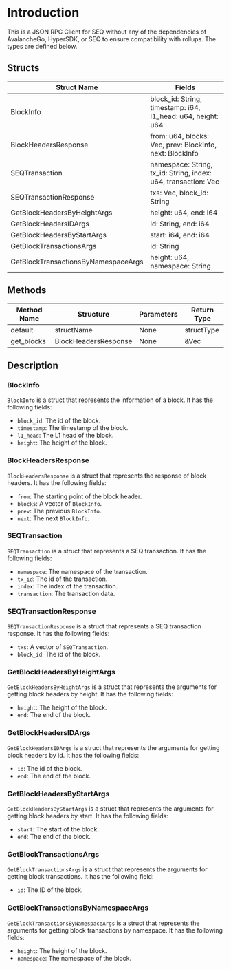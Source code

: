 # Introduction

This is a JSON RPC Client for SEQ without any of the dependencies of AvalancheGo, HyperSDK, or SEQ to ensure compatibility with rollups. The types are defined below.

## Structs

| Struct Name | Fields |
|-------------|--------|
| BlockInfo | block_id: String, timestamp: i64, l1_head: u64, height: u64 |
| BlockHeadersResponse | from: u64, blocks: Vec<BlockInfo>, prev: BlockInfo, next: BlockInfo |
| SEQTransaction | namespace: String, tx_id: String, index: u64, transaction: Vec<u8> |
| SEQTransactionResponse | txs: Vec<SEQTransaction>, block_id: String |
| GetBlockHeadersByHeightArgs | height: u64, end: i64 |
| GetBlockHeadersIDArgs | id: String, end: i64 |
| GetBlockHeadersByStartArgs | start: i64, end: i64 |
| GetBlockTransactionsArgs | id: String |
| GetBlockTransactionsByNamespaceArgs | height: u64, namespace: String |

## Methods

| Method Name | Structure | Parameters | Return Type |
|-------------|-----------|------------|-------------|
| default     | structName | None       | structType   |
| get_blocks  | BlockHeadersResponse | None | &Vec<BlockInfo> |

## Description

### BlockInfo

`BlockInfo` is a struct that represents the information of a block. It has the following fields:

- `block_id`: The id of the block.
- `timestamp`: The timestamp of the block.
- `l1_head`: The L1 head of the block.
- `height`: The height of the block.

### BlockHeadersResponse

`BlockHeadersResponse` is a struct that represents the response of block headers. It has the following fields:

- `from`: The starting point of the block header.
- `blocks`: A vector of `BlockInfo`.
- `prev`: The previous `BlockInfo`.
- `next`: The next `BlockInfo`.

### SEQTransaction

`SEQTransaction` is a struct that represents a SEQ transaction. It has the following fields:

- `namespace`: The namespace of the transaction.
- `tx_id`: The id of the transaction.
- `index`: The index of the transaction.
- `transaction`: The transaction data.

### SEQTransactionResponse

`SEQTransactionResponse` is a struct that represents a SEQ transaction response. It has the following fields:

- `txs`: A vector of `SEQTransaction`.
- `block_id`: The id of the block.

### GetBlockHeadersByHeightArgs

`GetBlockHeadersByHeightArgs` is a struct that represents the arguments for getting block headers by height. It has the following fields:

- `height`: The height of the block.
- `end`: The end of the block.

### GetBlockHeadersIDArgs

`GetBlockHeadersIDArgs` is a struct that represents the arguments for getting block headers by id. It has the following fields:

- `id`: The id of the block.
- `end`: The end of the block.

### GetBlockHeadersByStartArgs

`GetBlockHeadersByStartArgs` is a struct that represents the arguments for getting block headers by start. It has the following fields:

- `start`: The start of the block.
- `end`: The end of the block.

### GetBlockTransactionsArgs

`GetBlockTransactionsArgs` is a struct that represents the arguments for getting block transactions. It has the following field:

- `id`: The ID of the block.

### GetBlockTransactionsByNamespaceArgs

`GetBlockTransactionsByNamespaceArgs` is a struct that represents the arguments for getting block transactions by namespace. It has the following fields:

- `height`: The height of the block.
- `namespace`: The namespace of the block.
